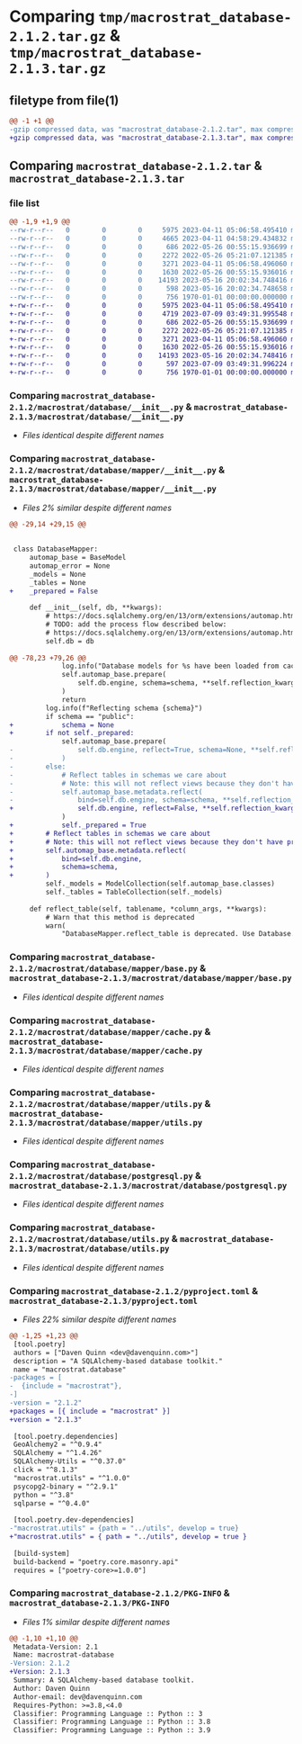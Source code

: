 # Comparing `tmp/macrostrat_database-2.1.2.tar.gz` & `tmp/macrostrat_database-2.1.3.tar.gz`

## filetype from file(1)

```diff
@@ -1 +1 @@
-gzip compressed data, was "macrostrat_database-2.1.2.tar", max compression
+gzip compressed data, was "macrostrat_database-2.1.3.tar", max compression
```

## Comparing `macrostrat_database-2.1.2.tar` & `macrostrat_database-2.1.3.tar`

### file list

```diff
@@ -1,9 +1,9 @@
--rw-r--r--   0        0        0     5975 2023-04-11 05:06:58.495410 macrostrat_database-2.1.2/macrostrat/database/__init__.py
--rw-r--r--   0        0        0     4665 2023-04-11 04:58:29.434832 macrostrat_database-2.1.2/macrostrat/database/mapper/__init__.py
--rw-r--r--   0        0        0      686 2022-05-26 00:55:15.936699 macrostrat_database-2.1.2/macrostrat/database/mapper/base.py
--rw-r--r--   0        0        0     2272 2022-05-26 05:21:07.121385 macrostrat_database-2.1.2/macrostrat/database/mapper/cache.py
--rw-r--r--   0        0        0     3271 2023-04-11 05:06:58.496060 macrostrat_database-2.1.2/macrostrat/database/mapper/utils.py
--rw-r--r--   0        0        0     1630 2022-05-26 00:55:15.936016 macrostrat_database-2.1.2/macrostrat/database/postgresql.py
--rw-r--r--   0        0        0    14193 2023-05-16 20:02:34.748416 macrostrat_database-2.1.2/macrostrat/database/utils.py
--rw-r--r--   0        0        0      598 2023-05-16 20:02:34.748658 macrostrat_database-2.1.2/pyproject.toml
--rw-r--r--   0        0        0      756 1970-01-01 00:00:00.000000 macrostrat_database-2.1.2/PKG-INFO
+-rw-r--r--   0        0        0     5975 2023-04-11 05:06:58.495410 macrostrat_database-2.1.3/macrostrat/database/__init__.py
+-rw-r--r--   0        0        0     4719 2023-07-09 03:49:31.995548 macrostrat_database-2.1.3/macrostrat/database/mapper/__init__.py
+-rw-r--r--   0        0        0      686 2022-05-26 00:55:15.936699 macrostrat_database-2.1.3/macrostrat/database/mapper/base.py
+-rw-r--r--   0        0        0     2272 2022-05-26 05:21:07.121385 macrostrat_database-2.1.3/macrostrat/database/mapper/cache.py
+-rw-r--r--   0        0        0     3271 2023-04-11 05:06:58.496060 macrostrat_database-2.1.3/macrostrat/database/mapper/utils.py
+-rw-r--r--   0        0        0     1630 2022-05-26 00:55:15.936016 macrostrat_database-2.1.3/macrostrat/database/postgresql.py
+-rw-r--r--   0        0        0    14193 2023-05-16 20:02:34.748416 macrostrat_database-2.1.3/macrostrat/database/utils.py
+-rw-r--r--   0        0        0      597 2023-07-09 03:49:31.996224 macrostrat_database-2.1.3/pyproject.toml
+-rw-r--r--   0        0        0      756 1970-01-01 00:00:00.000000 macrostrat_database-2.1.3/PKG-INFO
```

### Comparing `macrostrat_database-2.1.2/macrostrat/database/__init__.py` & `macrostrat_database-2.1.3/macrostrat/database/__init__.py`

 * *Files identical despite different names*

### Comparing `macrostrat_database-2.1.2/macrostrat/database/mapper/__init__.py` & `macrostrat_database-2.1.3/macrostrat/database/mapper/__init__.py`

 * *Files 2% similar despite different names*

```diff
@@ -29,14 +29,15 @@
 
 
 class DatabaseMapper:
     automap_base = BaseModel
     automap_error = None
     _models = None
     _tables = None
+    _prepared = False
 
     def __init__(self, db, **kwargs):
         # https://docs.sqlalchemy.org/en/13/orm/extensions/automap.html#sqlalchemy.ext.automap.AutomapBase.prepare
         # TODO: add the process flow described below:
         # https://docs.sqlalchemy.org/en/13/orm/extensions/automap.html#generating-mappings-from-an-existing-metadata
         self.db = db
 
@@ -78,23 +79,26 @@
             log.info("Database models for %s have been loaded from cache", schema)
             self.automap_base.prepare(
                 self.db.engine, schema=schema, **self.reflection_kwargs
             )
             return
         log.info(f"Reflecting schema {schema}")
         if schema == "public":
+            schema = None
+        if not self._prepared:
             self.automap_base.prepare(
-                self.db.engine, reflect=True, schema=None, **self.reflection_kwargs
-            )
-        else:
-            # Reflect tables in schemas we care about
-            # Note: this will not reflect views because they don't have primary keys.
-            self.automap_base.metadata.reflect(
-                bind=self.db.engine, schema=schema, **self.reflection_kwargs
+                self.db.engine, reflect=False, **self.reflection_kwargs
             )
+            self._prepared = True
+        # Reflect tables in schemas we care about
+        # Note: this will not reflect views because they don't have primary keys.
+        self.automap_base.metadata.reflect(
+            bind=self.db.engine,
+            schema=schema,
+        )
         self._models = ModelCollection(self.automap_base.classes)
         self._tables = TableCollection(self._models)
 
     def reflect_table(self, tablename, *column_args, **kwargs):
         # Warn that this method is deprecated
         warn(
             "DatabaseMapper.reflect_table is deprecated. Use Database.reflect_table instead",
```

### Comparing `macrostrat_database-2.1.2/macrostrat/database/mapper/base.py` & `macrostrat_database-2.1.3/macrostrat/database/mapper/base.py`

 * *Files identical despite different names*

### Comparing `macrostrat_database-2.1.2/macrostrat/database/mapper/cache.py` & `macrostrat_database-2.1.3/macrostrat/database/mapper/cache.py`

 * *Files identical despite different names*

### Comparing `macrostrat_database-2.1.2/macrostrat/database/mapper/utils.py` & `macrostrat_database-2.1.3/macrostrat/database/mapper/utils.py`

 * *Files identical despite different names*

### Comparing `macrostrat_database-2.1.2/macrostrat/database/postgresql.py` & `macrostrat_database-2.1.3/macrostrat/database/postgresql.py`

 * *Files identical despite different names*

### Comparing `macrostrat_database-2.1.2/macrostrat/database/utils.py` & `macrostrat_database-2.1.3/macrostrat/database/utils.py`

 * *Files identical despite different names*

### Comparing `macrostrat_database-2.1.2/pyproject.toml` & `macrostrat_database-2.1.3/pyproject.toml`

 * *Files 22% similar despite different names*

```diff
@@ -1,25 +1,23 @@
 [tool.poetry]
 authors = ["Daven Quinn <dev@davenquinn.com>"]
 description = "A SQLAlchemy-based database toolkit."
 name = "macrostrat.database"
-packages = [
-  {include = "macrostrat"},
-]
-version = "2.1.2"
+packages = [{ include = "macrostrat" }]
+version = "2.1.3"
 
 [tool.poetry.dependencies]
 GeoAlchemy2 = "^0.9.4"
 SQLAlchemy = "^1.4.26"
 SQLAlchemy-Utils = "^0.37.0"
 click = "^8.1.3"
 "macrostrat.utils" = "^1.0.0"
 psycopg2-binary = "^2.9.1"
 python = "^3.8"
 sqlparse = "^0.4.0"
 
 [tool.poetry.dev-dependencies]
-"macrostrat.utils" = {path = "../utils", develop = true}
+"macrostrat.utils" = { path = "../utils", develop = true }
 
 [build-system]
 build-backend = "poetry.core.masonry.api"
 requires = ["poetry-core>=1.0.0"]
```

### Comparing `macrostrat_database-2.1.2/PKG-INFO` & `macrostrat_database-2.1.3/PKG-INFO`

 * *Files 1% similar despite different names*

```diff
@@ -1,10 +1,10 @@
 Metadata-Version: 2.1
 Name: macrostrat-database
-Version: 2.1.2
+Version: 2.1.3
 Summary: A SQLAlchemy-based database toolkit.
 Author: Daven Quinn
 Author-email: dev@davenquinn.com
 Requires-Python: >=3.8,<4.0
 Classifier: Programming Language :: Python :: 3
 Classifier: Programming Language :: Python :: 3.8
 Classifier: Programming Language :: Python :: 3.9
```

